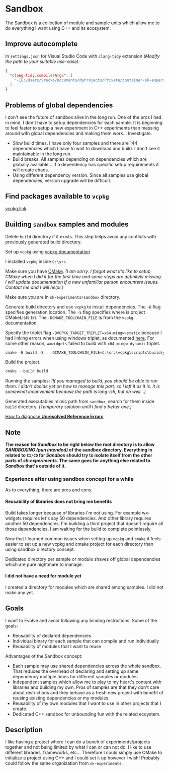# Sandbox

The Sandbox is a collection of module and sample units which allow me to do everything I want using C++ and its ecosystem.

## Improve autocomplete

In `settings.json` for Visual Studio Code with `clang-tidy` extension _(Modify the path to your suitable use-case)_:

```json
{
  "clang-tidy.compilerArgs": [
    "-IC:/Users/Srecko/Documents/MyProjects/Private/container-sk-experiments/sk-experiments/sandbox/build/vcpkg_installed/x64-mingw-static/include"
  ]
}
```

## Problems of global dependencies

I don't see the future of sandbox alive in the long run. One of the pros I had in mind, I don't have to setup dependencies for each sample. It is beginning to feel faster to setup a new experiment in C++ experiments than messing around with global dependencies and making them work... Investigate.

- Slow build times. I have only four samples and there are 144 dependencies which I have to wait to download and build. I don't see it maintainable in the long run.
- Build breaks. All samples depending on dependencies which are globally available... If a dependency has specific setup requirements it will create chaos.
- Using different dependency version. Since all samples use global dependencies, version upgrade will be difficult.

## Find packages available to `vcpkg`

[vcpkg.link](https://vcpkg.link/)

## Building `sandbox` samples and modules

Delete `build` directory if it exists. This step helps avoid any conflicts with previously generated build directory.

Set up `vcpkg` using [vcpkg documentation](https://learn.microsoft.com/en-us/vcpkg/examples/manifest-mode-cmake)

I installed `vcpkg` inside `C:\src`.

Make sure you have [CMake](https://cmake.org/). _(I am sorry. I forgot what it's like to setup CMake when I did it for the first time and some steps are definitely missing. I will update documentation if a new unfamiliar person encounters issues. Contact me and I will help!.)_

Make sure you are in `sk-experiments/sandbox` directory.

Generate build directory and use `vcpkg` to install dependencies. The `-B` flag specifies generation location. The `-S` flag specifies where is project CMakeLists.txt. The `-DCMAKE_TOOLCHAIN_FILE` is from the `vcpkg` documentation.

Specify the triplet flag `-DVCPKG_TARGET_TRIPLET=x64-mingw-static` because I had linking errors when using windows triplet, as documented [here](./docs/unresolved-reference-errors.md). For some other reason, `wxwidgets` failed to build with `x64-mingw-dynamic` triplet.

```powershell
cmake -B build -S . -DCMAKE_TOOLCHAIN_FILE=C:\src\vcpkg\scripts\buildsystems\vcpkg.cmake -DVCPKG_TARGET_TRIPLET=x64-mingw-static
```

Build the project.

```powershell
cmake --build build
```

Running the samples: _(If you managed to build, you should be able to run them. I didn't decide yet on how to manage this part, so I left it as it is. It is somewhat inconvenient because the path is long-ish, but oh well...)_

Generated executables mimic path from `sandbox`, search for them inside `build` directory. _(Temporary solution until I find a better one.)_

[How to diagnose **Unresolved Reference Errors**](./docs/unresolved-reference-errors.md)

## Note

**The reason for _Sandbox_ to be right below the root directory is to allow _SANDBOXING (pun intended)_ of the sandbox directory. Everything in related to `CI/CD` for _Sandbox_ should try to isolate itself from the other parts of _sk-experiments_. The same goes for anything else related to _Sandbox_ that's outside of it.**

### Experience after using sandbox concept for a while

As to everything, there are pros and cons.

#### Reusability of libraries does not bring me benefits

Build takes longer because of libraries i'm not using. For example wx-widgets requires let's say 50 dependencies. And other library requires another 50 dependencies. I'm building a third project that doesn't require all those dependencies. I am waiting for the build to complete pointlessly.

Now that I learned common issues when setting up `vcpkg` and `cmake` it feels easier to set up a new vcpkg and cmake project for each directory than using sandbox directory concept.

Dedicated directory per sample or module shaves off global dependencies which are pure nightmare to manage.

#### I did not have a need for module yet

I created a directory for modules which are shared among samples. I did not make any yet.

## Goals

I want to Evolve and avoid following any binding restrictions. Some of the goals:

- Reusability of declared dependencies
- Individual binary for each sample that can compile and run individually
- Reusability of modules that I want to reuse

Advantages of the Sandbox concept:

- Each sample may use shared dependencies across the whole sandbox. That reduces the overhead of declaring and setting up same dependency multiple times for different samples or modules.
- Independent samples which allow me to play to my heart's content with libraries and building my own. Pros of samples are that they don't care about restrictions and they behave as a fresh new project with benefit of reusing existing dependencies or my modules.
- Reusability of my own modules that I want to use in other projects that I create.
- Dedicated C++ sandbox for unbounding fun with the related ecoystem.

## Description

I like having a project where I can do a bunch of experiments/projects together and not being limited by what I can or can not do. I like to use different libraries, frameworks, etc... Therefore I could simply use CMake to initialize a project using C++ and I could set it up however I wish! Probably could follow the same organization from `sk-experiments`.

